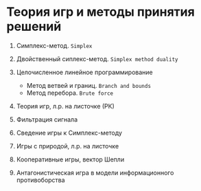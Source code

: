 # Теория игр и методы принятия решений

1. Симплекс-метод. `Simplex`

2. Двойственный сиплекс-метод. `Simplex method duality`

3. Целочисленное линейное программирование
    - Метод ветвей и границ. `Branch and bounds`
    - Метод перебора. `Brute force`

4. Теория игр, л.р. на листочке (РК)

5. Фильтрация сигнала

6. Сведение игры к Симплекс-методу

7. Игры с природой, л.р. на листочке

8. Кооперативные игры, вектор Шепли

9. Антагонистическая игра в модели информационного противоборства
